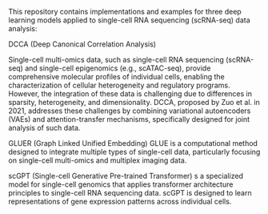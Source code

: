 This repository contains implementations and examples for three deep learning models applied to single-cell RNA sequencing (scRNA-seq) data analysis:

DCCA (Deep Canonical Correlation Analysis)

Single-cell multi-omics data, such as single-cell RNA sequencing (scRNA-seq) and single-cell epigenomics (e.g., scATAC-seq), provide comprehensive molecular profiles of individual cells, enabling the characterization of cellular heterogeneity and regulatory programs. However, the integration of these data is challenging due to differences in sparsity, heterogeneity, and dimensionality. DCCA, proposed by Zuo et al. in 2021, addresses these challenges by combining variational autoencoders (VAEs) and attention-transfer mechanisms, specifically designed for joint analysis of such data.


GLUER (Graph Linked Unified Embedding)
GLUE is a computational method designed to integrate multiple types of single-cell data, particularly focusing on single-cell multi-omics and multiplex imaging data.

scGPT (Single-cell Generative Pre-trained Transformer)
s a specialized model for single-cell genomics that applies transformer architecture principles to single-cell RNA sequencing data.
scGPT is designed to learn representations of gene expression patterns across individual cells. 



